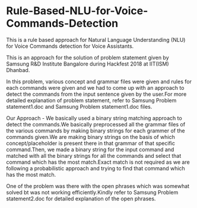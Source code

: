 # Rule-Based-NLU-for-Voice-Commands-Detection
This is a rule based approach for Natural Language Understanding (NLU) for Voice Commands detection for Voice Assistants.

This is an approach for the solution of problem statement given by Samsung R&D Institute Bangalore during Hackfest 2018 at IIT(ISM) Dhanbad.

In this problem, various concept and grammar files were given and rules for each commands were given and we had to come up with an approach to detect the commands from the input sentence given by the user.For more detailed explanation of problem statement, refer to Samsung Problem statement1.doc and Samsung Problem statement1.doc files.

Our Approach - We basically used a binary string matching approach to detect the commands.We basically preprocessed all the grammar files of the various commands by making binary strings for each grammer of the commands given.We are making binary strings on the basis of which concept/placeholder is present there in that grammar of that specific command.Then, we made a binary string for the input command and matched with all the binary strings for all the commands and select that command which has the most match.Exact match is not required as we are following a probabilistic approach and trying to find that command which has the most match.

One of the problem was there with the open phrases which was somewhat solved bt was not working efficiently.Kindly refer to Samsung Problem statement2.doc for detailed explanation of the open phrases.
